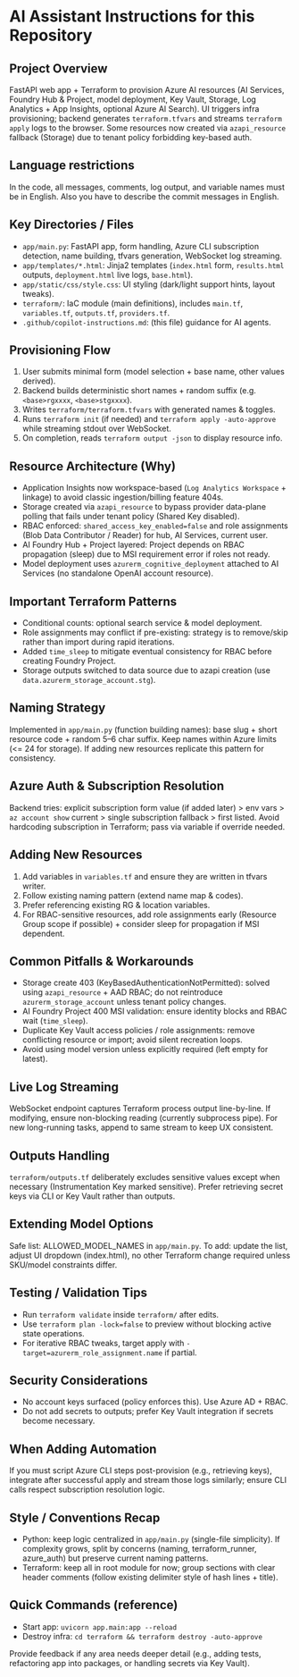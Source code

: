 # AI Assistant Instructions for this Repository

## Project Overview
FastAPI web app + Terraform to provision Azure AI resources (AI Services, Foundry Hub & Project, model deployment, Key Vault, Storage, Log Analytics + App Insights, optional Azure AI Search). UI triggers infra provisioning; backend generates `terraform.tfvars` and streams `terraform apply` logs to the browser. Some resources now created via `azapi_resource` fallback (Storage) due to tenant policy forbidding key-based auth.

## Language restrictions
In the code, all messages, comments, log output, and variable names must be in English.
Also you have to describe the commit messages in English.

## Key Directories / Files
- `app/main.py`: FastAPI app, form handling, Azure CLI subscription detection, name building, tfvars generation, WebSocket log streaming.
- `app/templates/*.html`: Jinja2 templates (`index.html` form, `results.html` outputs, `deployment.html` live logs, `base.html`).
- `app/static/css/style.css`: UI styling (dark/light support hints, layout tweaks).
- `terraform/`: IaC module (main definitions), includes `main.tf`, `variables.tf`, `outputs.tf`, `providers.tf`.
- `.github/copilot-instructions.md`: (this file) guidance for AI agents.

## Provisioning Flow
1. User submits minimal form (model selection + base name, other values derived).
2. Backend builds deterministic short names + random suffix (e.g. `<base>rgxxxx`, `<base>stgxxxx`).
3. Writes `terraform/terraform.tfvars` with generated names & toggles.
4. Runs `terraform init` (if needed) and `terraform apply -auto-approve` while streaming stdout over WebSocket.
5. On completion, reads `terraform output -json` to display resource info.

## Resource Architecture (Why)
- Application Insights now workspace-based (`Log Analytics Workspace` + linkage) to avoid classic ingestion/billing feature 404s.
- Storage created via `azapi_resource` to bypass provider data-plane polling that fails under tenant policy (Shared Key disabled).
- RBAC enforced: `shared_access_key_enabled=false` and role assignments (Blob Data Contributor / Reader) for hub, AI Services, current user.
- AI Foundry Hub + Project layered: Project depends on RBAC propagation (sleep) due to MSI requirement error if roles not ready.
- Model deployment uses `azurerm_cognitive_deployment` attached to AI Services (no standalone OpenAI account resource).

## Important Terraform Patterns
- Conditional counts: optional search service & model deployment.
- Role assignments may conflict if pre-existing: strategy is to remove/skip rather than import during rapid iterations.
- Added `time_sleep` to mitigate eventual consistency for RBAC before creating Foundry Project.
- Storage outputs switched to data source due to azapi creation (use `data.azurerm_storage_account.stg`).

## Naming Strategy
Implemented in `app/main.py` (function building names): base slug + short resource code + random 5–6 char suffix. Keep names within Azure limits (<= 24 for storage). If adding new resources replicate this pattern for consistency.

## Azure Auth & Subscription Resolution
Backend tries: explicit subscription form value (if added later) > env vars > `az account show` current > single subscription fallback > first listed. Avoid hardcoding subscription in Terraform; pass via variable if override needed.

## Adding New Resources
1. Add variables in `variables.tf` and ensure they are written in tfvars writer.
2. Follow existing naming pattern (extend name map & codes).
3. Prefer referencing existing RG & location variables.
4. For RBAC-sensitive resources, add role assignments early (Resource Group scope if possible) + consider sleep for propagation if MSI dependent.

## Common Pitfalls & Workarounds
- Storage create 403 (KeyBasedAuthenticationNotPermitted): solved using `azapi_resource` + AAD RBAC; do not reintroduce `azurerm_storage_account` unless tenant policy changes.
- AI Foundry Project 400 MSI validation: ensure identity blocks and RBAC wait (`time_sleep`).
- Duplicate Key Vault access policies / role assignments: remove conflicting resource or import; avoid silent recreation loops.
- Avoid using model version unless explicitly required (left empty for latest).

## Live Log Streaming
WebSocket endpoint captures Terraform process output line-by-line. If modifying, ensure non-blocking reading (currently subprocess pipe). For new long-running tasks, append to same stream to keep UX consistent.

## Outputs Handling
`terraform/outputs.tf` deliberately excludes sensitive values except when necessary (Instrumentation Key marked sensitive). Prefer retrieving secret keys via CLI or Key Vault rather than outputs.

## Extending Model Options
Safe list: ALLOWED_MODEL_NAMES in `app/main.py`. To add: update the list, adjust UI dropdown (index.html), no other Terraform change required unless SKU/model constraints differ.

## Testing / Validation Tips
- Run `terraform validate` inside `terraform/` after edits.
- Use `terraform plan -lock=false` to preview without blocking active state operations.
- For iterative RBAC tweaks, target apply with `-target=azurerm_role_assignment.name` if partial.

## Security Considerations
- No account keys surfaced (policy enforces this). Use Azure AD + RBAC.
- Do not add secrets to outputs; prefer Key Vault integration if secrets become necessary.

## When Adding Automation
If you must script Azure CLI steps post-provision (e.g., retrieving keys), integrate after successful apply and stream those logs similarly; ensure CLI calls respect subscription resolution logic.

## Style / Conventions Recap
- Python: keep logic centralized in `app/main.py` (single-file simplicity). If complexity grows, split by concerns (naming, terraform_runner, azure_auth) but preserve current naming patterns.
- Terraform: keep all in root module for now; group sections with clear header comments (follow existing delimiter style of hash lines + title).

## Quick Commands (reference)
- Start app: `uvicorn app.main:app --reload`
- Destroy infra: `cd terraform && terraform destroy -auto-approve`

Provide feedback if any area needs deeper detail (e.g., adding tests, refactoring app into packages, or handling secrets via Key Vault).
